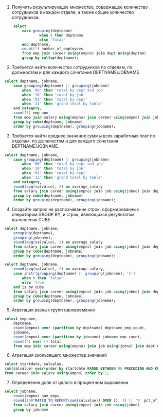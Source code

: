 1. Получить результирующее множество,  содержащее количество сотрудников в каждом отделе, а также общее количество сотрудников. 
~~~sql
    select 
        case grouping(deptname)
                when 0 then deptname
                else 'Total'
        end deptname,
        count(*) number_of_employees
        from emp join career using(empno) join dept using(deptno)
        group by rollup(deptname);
~~~
2. Требуется найти количество сотрудников по отделам, по должностям и для каждого сочетания DEPTNAME/JOBNAME. 
~~~sql
select deptname, jobname,
    case grouping(deptname) || grouping(jobname)
        when '00' then 'total by dept and job'
        when '10' then 'total by job'
        when '01' then 'total by dept'
        when '11' then 'grand total by table'
    end category,
    count(*) emp_num
    from emp join salary using(empno) join career using(empno) join job using(jobno) join dept using(deptno) 
    group by cube(deptname, jobname)
    order by grouping(deptname), grouping(jobname);
~~~
3. Требуется найти среднее значение суммы всех заработных плат по отделам, по должностям и для каждого сочетания DEPTNAME/JOBNAME.
~~~sql
select deptname, jobname,
    case grouping(deptname) || grouping(jobname)
        when '00' then 'total by dept and job'
        when '10' then 'total by job'
        when '01' then 'total by dept'
        when '11' then 'grand total by table'
    end category,
    round(avg(salvalue), 2) as average_salary
    from salary join career using(empno) join job using(jobno) join dept using(deptno) 
    group by cube(deptname, jobname)
    order by grouping(deptname), grouping(jobname);
~~~
4. Создайте запрос на распознавание строк, сформированных оператором GROUP BY, и строк, являющихся результатом выполнения CUBE. 
~~~sql
select deptname, jobname,
    grouping(deptname),
    grouping(jobname),
    round(avg(salvalue), 2) as average_salary
    from salary join career using(empno) join job using(jobno) join dept using(deptno) 
    group by cube(deptname, jobname)
    order by grouping(deptname), grouping(jobname);

select deptname, jobname,
    round(avg(salvalue), 2) as average_salary,
    case instr(grouping(deptname) || grouping(jobname), '1')
        when 0 then 'false'
        else 'true'
    end is_by_cube
    from salary join career using(empno) join job using(jobno) join dept using(deptno) 
    group by cube(deptname, jobname)
    order by grouping(deptname), grouping(jobname);
~~~
5. Агрегация разных групп одновременно
~~~sql
select empname,
    deptname, 
    count(empno) over (partition by deptname) deptname_emp_count,
    jobname,
    count(empno) over (partition by jobname) jobname_emp_count,
    count(*) over () total
    from emp join career using(empno) join job using(jobno) join dept using(deptno) 
~~~
6. Агрегация скользящего множества значений
~~~sql
select startdate, salvalue,
sum(salvalue) over(order by startdate RANGE BETWEEN 90 PRECEDING AND CURRENT ROW) spending_pattern
from career join salary using(empno) order by 1;
~~~
7. Определение доли от целого в процентном выражении 
~~~sql
select jobname, 
    count(empno) num_emps,
    round(100*RATIO_TO_REPORT(sum(salvalue)) OVER (), 1) || '%' pct_of_all_salaries
    from salary join career using(empno) join job using(jobno)
    group by jobname
~~~